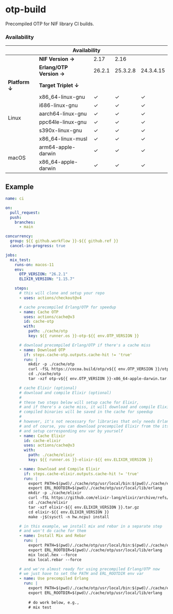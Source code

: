 # otp-build

Precompiled OTP for NIF library CI builds.

### Availability

<table>
<thead>
  <tr>
    <th colspan="5">Availability<br></th>
  </tr>
</thead>
<tbody>
  <tr>
    <td></td>
    <td><b>NIF Version →</b></td>
    <td>2.17</td>
    <td colspan="2">2.16</td>
  </tr>
  <tr>
    <td></td>
    <td><b>Erlang/OTP Version →</b></td>
    <td>26.2.1</td>
    <td>25.3.2.8</td>
    <td>24.3.4.15</td>
  </tr>
  <tr>
    <td><b>Platform ↓</b></td>
    <td><b>Target Triplet ↓</b></td>
    <td></td>
    <td></td>
    <td></td>
  </tr>
  <tr>
    <td rowspan="6">Linux</td>
    <td>x86_64-linux-gnu</td>
    <td>✓</td>
    <td>✓</td>
    <td>✓</td>
  </tr>
  <tr>
    <td>i686-linux-gnu</td>
    <td>✓</td>
    <td>✓</td>
    <td>✓</td>
  </tr>
  <tr>
    <td>aarch64-linux-gnu</td>
    <td>✓</td>
    <td>✓</td>
    <td>✓</td>
  </tr>
  <tr>
    <td>ppc64le-linux-gnu</td>
    <td>✓</td>
    <td>✓</td>
    <td>✓</td>
  </tr>
  <tr>
    <td>s390x-linux-gnu</td>
    <td>✓</td>
    <td>✓</td>
    <td>✓</td>
  </tr>
  <tr>
    <td>x86_64-linux-musl</td>
    <td>✓</td>
    <td>✓</td>
    <td>✓</td>
  </tr>
  <tr>
    <td rowspan="2">macOS</td>
    <td>arm64-apple-darwin</td>
    <td>✓</td>
    <td>✓</td>
    <td>✓</td>
  </tr>
  <tr>
    <td>x86_64-apple-darwin</td>
    <td>✓</td>
    <td>✓</td>
    <td>✓</td>
  </tr>
</tbody>
</table>

## Example

```yaml
name: ci

on:
  pull_request:
  push:
    branches:
      - main

concurrency:
  group: ${{ github.workflow }}-${{ github.ref }}
  cancel-in-progress: true

jobs:
  mix_test:
    runs-on: macos-11
    env:
      OTP_VERSION: "26.2.1"
      ELIXIR_VERSION: "1.15.7"

    steps:
      # this will clone and setup your repo
      - uses: actions/checkout@v4

      # cache precompiled Erlang/OTP for speedup
      - name: Cache OTP
        uses: actions/cache@v3
        id: cache-otp
        with:
          path: ./cache/otp
          key: ${{ runner.os }}-otp-${{ env.OTP_VERSION }}

      # download precompiled Erlang/OTP if there's a cache miss
      - name: Download OTP
        if: steps.cache-otp.outputs.cache-hit != 'true'
        run: |
          mkdir -p ./cache/otp
          curl -fSL https://cocoa.build/otp/v${{ env.OTP_VERSION }}/otp-x86_64-apple-darwin.tar.gz -o ./cache/otp/otp-v${{ env.OTP_VERSION }}-x86_64-apple-darwin.tar.gz
          cd ./cache/otp
          tar -xzf otp-v${{ env.OTP_VERSION }}-x86_64-apple-darwin.tar.gz

      # cache Elixir (optional)
      # download and compile Elixir (optional)
      #
      # these two steps below will setup cache for Elixir,
      # and if there's a cache miss, it will download and compile Elixir,
      # compiled binaries will be saved in the cache for speedup
      #
      # however, it's not necessary for libraries that only needs Erlang/OTP
      # and of course, you can download precompiled Elixir from the its offical repo
      # and setup corresponding env var by yourself
      - name: Cache Elixir
        id: cache-elixir
        uses: actions/cache@v3
        with:
          path: ./cache/elixir
          key: ${{ runner.os }}-elixir-${{ env.ELIXIR_VERSION }}

      - name: Download and Compile Elixir
        if: steps.cache-elixir.outputs.cache-hit != 'true'
        run: |
          export PATH=$(pwd)/./cache/otp/usr/local/bin:$(pwd)/./cache/elixir/elixir-${{ env.ELIXIR_VERSION }}/bin:${PATH}
          export ERL_ROOTDIR=$(pwd)/./cache/otp/usr/local/lib/erlang
          mkdir -p ./cache/elixir
          curl -fSL https://github.com/elixir-lang/elixir/archive/refs/tags/v${{ env.ELIXIR_VERSION }}.tar.gz -o ./cache/elixir/elixir-${{ env.ELIXIR_VERSION }}.tar.gz
          cd ./cache/elixir
          tar -xzf elixir-${{ env.ELIXIR_VERSION }}.tar.gz
          cd elixir-${{ env.ELIXIR_VERSION }}
          make -j$(sysctl -n hw.ncpu) install

      # in this example, we install mix and rebar in a separate step
      # and won't do cache for them
      - name: Install Mix and Rebar
        run: |
          export PATH=$(pwd)/./cache/otp/usr/local/bin:$(pwd)/./cache/elixir/elixir-${{ env.ELIXIR_VERSION }}/bin:${PATH}
          export ERL_ROOTDIR=$(pwd)/./cache/otp/usr/local/lib/erlang
          mix local.hex --force
          mix local.rebar --force

      # and we're almost ready for using precompiled Erlang/OTP now
      # we just have to set the PATH and ERL_ROOTDIR env var
      - name: Use precompiled Erlang
        run: |
          export PATH=$(pwd)/./cache/otp/usr/local/bin:$(pwd)/./cache/elixir/elixir-${{ env.ELIXIR_VERSION }}/bin:${PATH}
          export ERL_ROOTDIR=$(pwd)/./cache/otp/usr/local/lib/erlang
          
          # do work below, e.g.,
          # mix test
```
